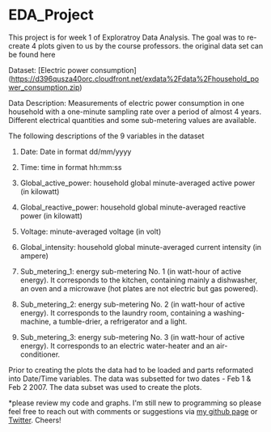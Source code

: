 # EDA_Project


This project is for week 1 of Exploratroy Data Analysis. The goal was to re-create 4 plots given to us by the course professors. 
the original data set can be found here 

Dataset: [Electric power consumption] (https://d396qusza40orc.cloudfront.net/exdata%2Fdata%2Fhousehold_power_consumption.zip) 

Data Description: Measurements of electric power consumption in one household with a one-minute sampling rate over a period of almost 4 years. Different electrical quantities and some sub-metering values are available.

The following descriptions of the 9 variables in the dataset 
1. Date: Date in format dd/mm/yyyy

2. Time: time in format hh:mm:ss

3. Global_active_power: household global minute-averaged active power (in kilowatt)

4. Global_reactive_power: household global minute-averaged reactive power (in kilowatt)

5. Voltage: minute-averaged voltage (in volt)

6. Global_intensity: household global minute-averaged current intensity (in ampere)

7. Sub_metering_1: energy sub-metering No. 1 (in watt-hour of active energy). It corresponds to the kitchen, containing mainly a dishwasher, an oven and a microwave (hot plates are not electric but gas powered).

8. Sub_metering_2: energy sub-metering No. 2 (in watt-hour of active energy). It corresponds to the laundry room, containing a washing-machine, a tumble-drier, a refrigerator and a light.

9. Sub_metering_3: energy sub-metering No. 3 (in watt-hour of active energy). It corresponds to an electric water-heater and an air-conditioner.

Prior to creating the plots the data had to be loaded and parts reformated into Date/Time variables. The data was subsetted for two dates - Feb 1 & Feb 2 2007. The data subset was used to create the plots. 



*please review my code and graphs. I'm still new to programming so please feel free to reach out with comments or suggestions via [my github page](https://github.com/jfalbo) or [Twitter](https://twitter.com/jfalbo). Cheers! 
